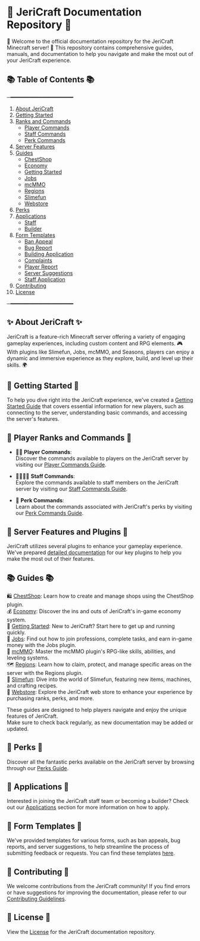 # 📝 JeriCraft Documentation Repository 📝

🌟 Welcome to the official documentation repository for the JeriCraft Minecraft server! 🌟 This repository contains comprehensive guides, manuals, and documentation to help you navigate and make the most out of your JeriCraft experience.

## 📚 Table of Contents 📚

─━━━━━━━━━━━━━━━━━━━━
1. [About JeriCraft](docs/about-jericraft/About.md)
2. [Getting Started](docs/guides/GettingStarted.md)
3. [Ranks and Commands](docs/commands/PLAYER-COMMANDS.md)
    - [Player Commands](docs/commands/PLAYER-COMMANDS.md)
    - [Staff Commands](docs/commands/STAFF-COMMANDS.md)
    - [Perk Commands](docs/commands/PERK-COMMANDS.md)
4. [Server Features](docs/features/Main.md)
5. [Guides](docs/guides/)
    - [ChestShop](docs/guides/ChestShop.md)
    - [Economy](docs/guides/Economy.md)
    - [Getting Started](docs/guides/GettingStarted.md)
    - [Jobs](docs/guides/Jobs.md)
    - [mcMMO](docs/guides/mcMMO.md)
    - [Regions](docs/guides/Regions.md)
    - [Slimefun](docs/guides/Slimefun.md)
    - [Webstore](https://github.com/Chalwk77/JeriCraftDocs/tree/main/docs)
6. [Perks](docs/webstore/perks.md)
7. [Applications](docs/applications/)
    - [Staff](docs/applications/Staff.md)
    - [Builder](docs/applications/Builder.md)
8. [Form Templates](https://github.com/Chalwk77/JeriCraftDocs/issues/new/choose)
    - [Ban Appeal](https://github.com/Chalwk77/JeriCraftDocs/issues/new?assignees=Chalwk77&labels=Ban+Appeal&projects=&template=ban-appeal.yaml&title=Ban+Appeal+for%3A+%3Cname%3E)
    - [Bug Report](https://github.com/Chalwk77/JeriCraftDocs/issues/new?assignees=Chalwk77&labels=Bug%2CNeeds+Triage&projects=&template=bug-report.yaml&title=%5BBUG%5D+%3Ctitle%3E)
    - [Building Application](https://github.com/Chalwk77/JeriCraftDocs/issues/new?assignees=Chalwk77&labels=Builder+Application&projects=&template=builder-application.yaml&title=Builder+Application+for%3A+%3Cname%3E)
    - [Complaints](https://github.com/Chalwk77/JeriCraftDocs/issues/new?assignees=Chalwk77&labels=Complaint&projects=&template=complaints.yaml&title=%5BCOMPLAINT%5D+%3Ctitle%3E)
    - [Player Report](https://github.com/Chalwk77/JeriCraftDocs/issues/new?assignees=Chalwk77&labels=Report&projects=&template=player-report.yaml&title=%5BREPORT%5D+%3Coffender%3E)
    - [Server Suggestions](https://github.com/Chalwk77/JeriCraftDocs/issues/new?assignees=Chalwk77&labels=Suggestion&projects=&template=server-suggestions.yaml&title=SUGGESTION%3A+%3Ctitle%3E)
    - [Staff Application](https://github.com/Chalwk77/JeriCraftDocs/issues/new?assignees=Chalwk77&labels=staff-application%2Cpending%2Cawaiting-review%2Cawaiting-interview&projects=&template=staff-application.yaml&title=Staff+Application+-+%5BYour+Name%5D)
8. [Contributing](Contributing.md)
9. [License](Licence.md)
 
─━━━━━━━━━━━━━━━━━━━━

## ✨ About JeriCraft ✨
JeriCraft is a feature-rich Minecraft server offering a variety of engaging gameplay experiences, including custom content and RPG elements. 🎮 With plugins like Slimefun, Jobs, mcMMO, and Seasons, players can enjoy a dynamic and immersive experience as they explore, build, and level up their skills. 🌍

## 🚀 Getting Started 🚀

To help you dive right into the JeriCraft experience, we've created a [Getting Started Guide](docs/guides/GettingStarted.md) that
covers essential information for new players, such as connecting to the server, understanding basic commands, and  accessing the server's features.

## 👥 Player Ranks and Commands 👥

- 👨‍💼 **Player Commands**:<br>
Discover the commands available to players on the JeriCraft server by visiting our [Player Commands Guide](docs/commands/PLAYER-COMMANDS.md).<br>

- 👨‍💼👨‍💼 **Staff Commands**:<br>
Explore the commands available to staff members on the JeriCraft server by visiting our [Staff Commands Guide](docs/commands/STAFF-COMMANDS.md).<br>

- 🌟 **Perk Commands**:<br>
Learn about the commands associated with JeriCraft's perks by visiting our [Perk Commands Guide](docs/commands/PERK-COMMANDS.md).

## 🌟 Server Features and Plugins 🌟

JeriCraft utilizes several plugins to enhance your gameplay experience. We've prepared [detailed documentation](docs/features/Main.md) for our key plugins to help you make the most out of their features.

## 📚 Guides 📚

🛍️ [ChestShop]((./docs/guides/ChestShop.md)): Learn how to create and manage shops using the ChestShop plugin.<br>
💰 [Economy](docs/guides/Economy.md): Discover the ins and outs of JeriCraft's in-game economy system.<br>
🌟 [Getting Started](docs/guides/GettingStarted.md): New to JeriCraft? Start here to get up and running quickly.<br>
💼 [Jobs](docs/guides/Jobs.md): Find out how to join professions, complete tasks, and earn in-game money with the Jobs plugin.<br>
🔱 [mcMMO](docs/guides/mcMMO.md): Master the mcMMO plugin's RPG-like skills, abilities, and leveling systems.<br>
🗺️ [Regions](docs/guides/Regions.md): Learn how to claim, protect, and manage specific areas on the server with the Regions plugin.<br>
🧪 [Slimefun](docs/guides/Slimefun.md): Dive into the world of Slimefun, featuring new items, machines, and crafting recipes.<br>
🛒 [Webstore](docs/webstore/): Explore the JeriCraft web store to enhance your experience by purchasing ranks, perks, and more.

These guides are designed to help players navigate and enjoy the unique features of JeriCraft.<br>
Make sure to check back regularly, as new documentation may be added or updated.

## 🎁 Perks 🎁

Discover all the fantastic perks available on the JeriCraft server by browsing through our [Perks Guide](docs/webstore/perks.md).

## 📝 Applications 📝

Interested in joining the JeriCraft staff team or becoming a builder? Check out our [Applications](https://github.com/Chalwk77/JeriCraftDocs/issues/new/choose) section for more information on how to apply.

## 📝 Form Templates 📝
We've provided templates for various forms, such as ban appeals, bug reports, and server suggestions, to help streamline the process of submitting feedback or requests. You can find these templates [here](https://github.com/Chalwk77/JeriCraftDocs/issues/new/choose).

## 🤝 Contributing 🤝

We welcome contributions from the JeriCraft community! If you find errors or have suggestions for improving the
documentation, please refer to
our [Contributing Guidelines](Contributing.md).

## 📄 License 📄
View the [License](Licence.md) for the JeriCraft documentation repository.